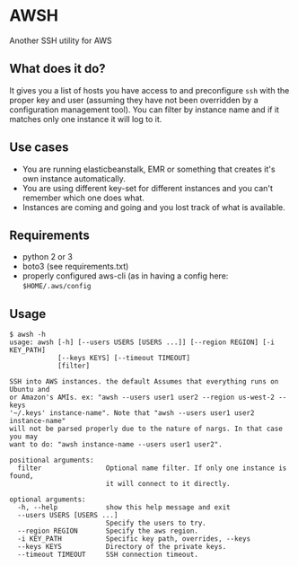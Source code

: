 # AWSH
Another SSH utility for AWS

## What does it do?

It gives you a list of hosts you have access to and preconfigure `ssh` with the
proper key and user (assuming they have not been overridden by a configuration
management tool). You can filter by instance name and if it matches only one
instance it will log to it.

## Use cases

- You are running elasticbeanstalk, EMR or something that creates it's own instance automatically.
- You are using different key-set for different instances and you can't remember which one does what.
- Instances are coming and going and you lost track of what is available.

## Requirements

- python 2 or 3
- boto3 (see requirements.txt)
- properly configured aws-cli (as in having a config here: `$HOME/.aws/config`

## Usage

```
$ awsh -h
usage: awsh [-h] [--users USERS [USERS ...]] [--region REGION] [-i KEY_PATH]
            [--keys KEYS] [--timeout TIMEOUT]
            [filter]

SSH into AWS instances. the default Assumes that everything runs on Ubuntu and
or Amazon's AMIs. ex: "awsh --users user1 user2 --region us-west-2 --keys
'~/.keys' instance-name". Note that "awsh --users user1 user2 instance-name"
will not be parsed properly due to the nature of nargs. In that case you may
want to do: "awsh instance-name --users user1 user2".

positional arguments:
  filter                Optional name filter. If only one instance is found,
                        it will connect to it directly.

optional arguments:
  -h, --help            show this help message and exit
  --users USERS [USERS ...]
                        Specify the users to try.
  --region REGION       Specify the aws region.
  -i KEY_PATH           Specific key path, overrides, --keys
  --keys KEYS           Directory of the private keys.
  --timeout TIMEOUT     SSH connection timeout.
```
